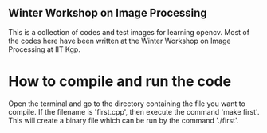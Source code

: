 ## Winter Workshop on Image Processing
This is a collection of codes and test images for learning opencv. Most of the codes here have been written at the Winter Workshop on Image Processing at IIT Kgp.
# How to compile and run the code
Open the terminal and go to the directory containing the file you want to compile. If the filename is 'first.cpp', then execute the command 'make first'.
This will create a binary file which can be run by the command './first'.
